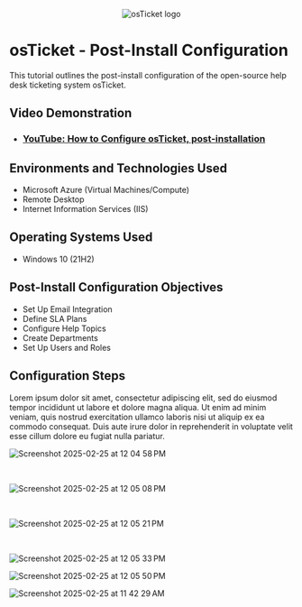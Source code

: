 <p align="center">
<img src="https://i.imgur.com/Clzj7Xs.png" alt="osTicket logo"/>
</p>

<h1>osTicket - Post-Install Configuration</h1>
This tutorial outlines the post-install configuration of the open-source help desk ticketing system osTicket.<br />


<h2>Video Demonstration</h2>

- ### [YouTube: How to Configure osTicket, post-installation](https://youtu.be/3ihyDou0uR8)

<h2>Environments and Technologies Used</h2>

- Microsoft Azure (Virtual Machines/Compute)
- Remote Desktop
- Internet Information Services (IIS)

<h2>Operating Systems Used </h2>

- Windows 10</b> (21H2)

<h2>Post-Install Configuration Objectives</h2>

- Set Up Email Integration
- Define SLA Plans
- Configure Help Topics
- Create Departments
- Set Up Users and Roles

<h2>Configuration Steps</h2>

<p>
Lorem ipsum dolor sit amet, consectetur adipiscing elit, sed do eiusmod tempor incididunt ut labore et dolore magna aliqua. Ut enim ad minim veniam, quis nostrud exercitation ullamco laboris nisi ut aliquip ex ea commodo consequat. Duis aute irure dolor in reprehenderit in voluptate velit esse cillum dolore eu fugiat nulla pariatur.
</p>

![Screenshot 2025-02-25 at 12 04 58 PM](https://github.com/user-attachments/assets/9359e587-2986-4660-82b5-0f5df032dcf8)


<br />

![Screenshot 2025-02-25 at 12 05 08 PM](https://github.com/user-attachments/assets/dd863e28-217f-4c90-8b05-d9e9e36ea6f5)


<br />

![Screenshot 2025-02-25 at 12 05 21 PM](https://github.com/user-attachments/assets/d9ae5f4b-0c4b-436c-add3-992fd2cb1563)


<br />

![Screenshot 2025-02-25 at 12 05 33 PM](https://github.com/user-attachments/assets/9a6a5837-43eb-4845-a446-eaebaa153b5a)

![Screenshot 2025-02-25 at 12 05 50 PM](https://github.com/user-attachments/assets/12656afe-c64e-48cf-895d-74cca7581762)

![Screenshot 2025-02-25 at 11 42 29 AM](https://github.com/user-attachments/assets/4196da06-c1b4-460a-93b5-04e3ef6d63a8)


<br />
